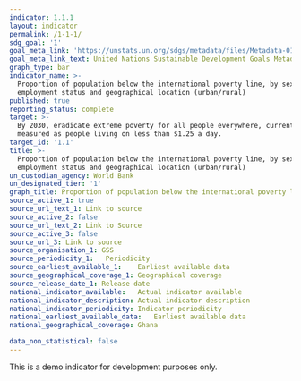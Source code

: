 ```yaml
---
indicator: 1.1.1
layout: indicator
permalink: /1-1-1/
sdg_goal: '1'
goal_meta_link: 'https://unstats.un.org/sdgs/metadata/files/Metadata-01-01-01a.pdf'
goal_meta_link_text: United Nations Sustainable Development Goals Metadata (pdf 894kB)
graph_type: bar
indicator_name: >-
  Proportion of population below the international poverty line, by sex, age,
  employment status and geographical location (urban/rural)
published: true
reporting_status: complete
target: >-
  By 2030, eradicate extreme poverty for all people everywhere, currently
  measured as people living on less than $1.25 a day.
target_id: '1.1'
title: >-
  Proportion of population below the international poverty line, by sex, age,
  employment status and geographical location (urban/rural)
un_custodian_agency: World Bank
un_designated_tier: '1'
graph_title: Proportion of population below the international poverty line
source_active_1: true
source_url_text_1: Link to source
source_active_2: false
source_url_text_2: Link to Source
source_active_3: false
source_url_3: Link to source
source_organisation_1: GSS
source_periodicity_1:	Periodicity
source_earliest_available_1:	Earliest available data
source_geographical_coverage_1:	Geographical coverage
source_release_date_1: Release date
national_indicator_available:	Actual indicator available
national_indicator_description:	Actual indicator description
national_indicator_periodicity:	Indicator periodicity
national_earliest_available_data:	Earliest available data
national_geographical_coverage:	Ghana

data_non_statistical: false
---
```

This is a demo indicator for development purposes only.
